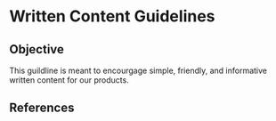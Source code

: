 # Written Content Guidelines

## Objective

This guildline is meant to encourgage simple, friendly, and informative written content for our products.

## References

[](https://developer-advocacy.com/write-great-posts-and-articles)
